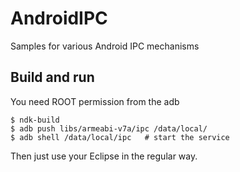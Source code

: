 AndroidIPC
==========

Samples for various Android IPC mechanisms


Build and run
-------------

You need ROOT permission from the adb

    $ ndk-build
    $ adb push libs/armeabi-v7a/ipc /data/local/
    $ adb shell /data/local/ipc   # start the service

Then just use your Eclipse in the regular way.
